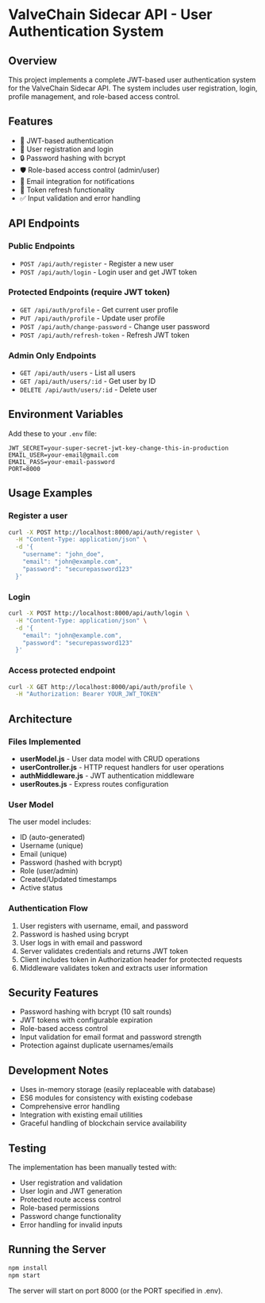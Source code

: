 # ValveChain Sidecar API - User Authentication System

## Overview
This project implements a complete JWT-based user authentication system for the ValveChain Sidecar API. The system includes user registration, login, profile management, and role-based access control.

## Features
- 🔐 JWT-based authentication
- 👤 User registration and login
- 🔒 Password hashing with bcrypt
- 🛡️ Role-based access control (admin/user)
- 📧 Email integration for notifications
- 🔄 Token refresh functionality
- ✅ Input validation and error handling

## API Endpoints

### Public Endpoints
- `POST /api/auth/register` - Register a new user
- `POST /api/auth/login` - Login user and get JWT token

### Protected Endpoints (require JWT token)
- `GET /api/auth/profile` - Get current user profile
- `PUT /api/auth/profile` - Update user profile
- `POST /api/auth/change-password` - Change user password
- `POST /api/auth/refresh-token` - Refresh JWT token

### Admin Only Endpoints
- `GET /api/auth/users` - List all users
- `GET /api/auth/users/:id` - Get user by ID
- `DELETE /api/auth/users/:id` - Delete user

## Environment Variables
Add these to your `.env` file:

```
JWT_SECRET=your-super-secret-jwt-key-change-this-in-production
EMAIL_USER=your-email@gmail.com
EMAIL_PASS=your-email-password
PORT=8000
```

## Usage Examples

### Register a user
```bash
curl -X POST http://localhost:8000/api/auth/register \
  -H "Content-Type: application/json" \
  -d '{
    "username": "john_doe",
    "email": "john@example.com",
    "password": "securepassword123"
  }'
```

### Login
```bash
curl -X POST http://localhost:8000/api/auth/login \
  -H "Content-Type: application/json" \
  -d '{
    "email": "john@example.com",
    "password": "securepassword123"
  }'
```

### Access protected endpoint
```bash
curl -X GET http://localhost:8000/api/auth/profile \
  -H "Authorization: Bearer YOUR_JWT_TOKEN"
```

## Architecture

### Files Implemented
- **userModel.js** - User data model with CRUD operations
- **userController.js** - HTTP request handlers for user operations
- **authMiddleware.js** - JWT authentication middleware
- **userRoutes.js** - Express routes configuration

### User Model
The user model includes:
- ID (auto-generated)
- Username (unique)
- Email (unique)
- Password (hashed with bcrypt)
- Role (user/admin)
- Created/Updated timestamps
- Active status

### Authentication Flow
1. User registers with username, email, and password
2. Password is hashed using bcrypt
3. User logs in with email and password
4. Server validates credentials and returns JWT token
5. Client includes token in Authorization header for protected requests
6. Middleware validates token and extracts user information

## Security Features
- Password hashing with bcrypt (10 salt rounds)
- JWT tokens with configurable expiration
- Role-based access control
- Input validation for email format and password strength
- Protection against duplicate usernames/emails

## Development Notes
- Uses in-memory storage (easily replaceable with database)
- ES6 modules for consistency with existing codebase
- Comprehensive error handling
- Integration with existing email utilities
- Graceful handling of blockchain service availability

## Testing
The implementation has been manually tested with:
- User registration and validation
- User login and JWT generation
- Protected route access control
- Role-based permissions
- Password change functionality
- Error handling for invalid inputs

## Running the Server
```bash
npm install
npm start
```

The server will start on port 8000 (or the PORT specified in .env).